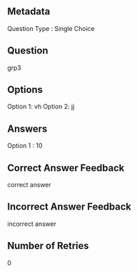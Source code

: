 ## Metadata
Question Type : Single Choice

## Question
grp3

## Options
Option 1: vh
Option 2: jj

## Answers
Option 1 : 10

## Correct Answer Feedback
correct answer

## Incorrect Answer Feedback
incorrect answer

## Number of Retries
0

